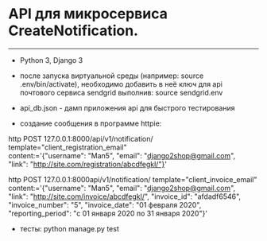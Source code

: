 # API для микросервиса CreateNotification.
---

* Python 3, Django 3

* после запуска виртуальной среды (например:  source .env/bin/activate), необходимо добавить в неё ключ для api почтового сервиса sendgrid выполнив: source sendgrid.env

* api_db.json - дамп приложения api для быстрого тестирования

* создание сообщения в программе httpie:

http POST 127.0.0.1:8000/api/v1/notification/ template="client_registration_email" \
content:='{"username": "Man5", "email": "django2shop@gmail.com", \
"link": "http://site.com/registration/abcdfegkl/"}'

http POST 127.0.0.1:8000api/v1/notification/ template="client_invoice_email" \
content:='{"username": "Man5", "email": "django2shop@gmail.com", \
"link": "http://site.com/invoice/abcdfegkl/", "invoice_id": "afdadf6546", \
"invoice_number": "5", "invoice_date": "01 февраля 2020", \
"reporting_period": "c 01 января 2020 по 31 января 2020"}'

* тесты:
python manage.py test
